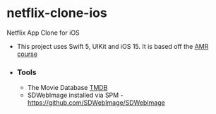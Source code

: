 # netflix-clone-ios
Netflix App Clone for iOS

- This project uses Swift 5, UIKit and iOS 15. It is based off the [AMR course](https://www.youtube.com/watch?v=LWGr9fQR498)

- ### Tools
  - The Movie Database [TMDB](https://www.themoviedb.org/?language=en-US)
  - SDWebImage installed via SPM - https://github.com/SDWebImage/SDWebImage
